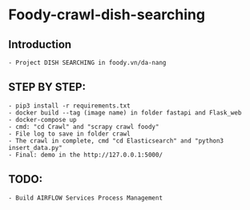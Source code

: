 # Foody-crawl-dish-searching
## Introduction
    - Project DISH SEARCHING in foody.vn/da-nang
## STEP BY STEP:
    - pip3 install -r requirements.txt
    - docker build --tag (image name) in folder fastapi and Flask_web
    - docker-compose up
    - cmd: "cd Crawl" and "scrapy crawl foody"
    - File log to save in folder crawl
    - The crawl in complete, cmd "cd Elasticsearch" and "python3 insert_data.py"
    - Final: demo in the http://127.0.0.1:5000/
## TODO:
    - Build AIRFLOW Services Process Management
    